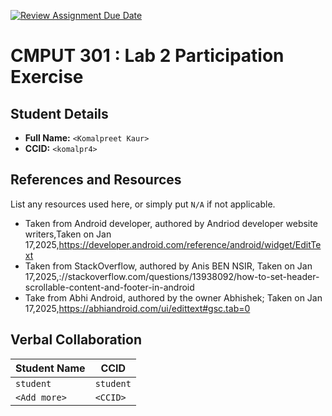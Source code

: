 [![Review Assignment Due Date](https://classroom.github.com/assets/deadline-readme-button-22041afd0340ce965d47ae6ef1cefeee28c7c493a6346c4f15d667ab976d596c.svg)](https://classroom.github.com/a/4btn9xaF)
# CMPUT 301 : Lab 2 Participation Exercise

## Student Details

- **Full Name:** `<Komalpreet Kaur>`
- **CCID:** `<komalpr4>`

## References and Resources

List any resources used here, or simply put `N/A` if not applicable.
- Taken from Android developer, authored by Andriod developer website writers,Taken on Jan 17,2025,https://developer.android.com/reference/android/widget/EditText
- Taken from StackOverflow, authored by Anis BEN NSIR, Taken on Jan 17,2025,://stackoverflow.com/questions/13938092/how-to-set-header-scrollable-content-and-footer-in-android
- Take from Abhi Android, authored by the owner Abhishek; Taken on Jan 17,2025,https://abhiandroid.com/ui/edittext#gsc.tab=0
## Verbal Collaboration

| Student Name | CCID      |
| ------------ | --------- |
| `student`    | `student` |
| `<Add more>` | `<CCID>`  |
